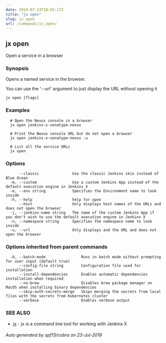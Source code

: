 ```yaml
---
date: 2019-07-23T10:03:17Z
title: "jx open"
slug: jx_open
url: /commands/jx_open/
---
```

## jx open

Open a service in a browser

### Synopsis

Opens a named service in the browser. 

You can use the '--url' argument to just display the URL without opening it

```
jx open [flags]
```

### Examples

```
  # Open the Nexus console in a browser
  jx open jenkins-x-sonatype-nexus
  
  # Print the Nexus console URL but do not open a browser
  jx open jenkins-x-sonatype-nexus -u
  
  # List all the service URLs
  jx open
```

### Options

```
      --classic               Use the classic Jenkins skin instead of Blue Ocean
  -m, --custom                Use a custom Jenkins App instead of the default execution engine in Jenkins X
  -e, --env string            Specifies the Environment name to look inside
  -h, --help                  help for open
      --host                  Only displays host names of the URLs and does not open the browser
  -j, --jenkins-name string   The name of the custom Jenkins App if you don't wish to use the default execution engine in Jenkins X
  -n, --namespace string      Specifies the namespace name to look inside
  -u, --url                   Only displays and the URL and does not open the browser
```

### Options inherited from parent commands

```
  -b, --batch-mode                Runs in batch mode without prompting for user input (default true)
      --config-file string        Configuration file used for installation
      --install-dependencies      Enables automatic dependencies installation when required
      --no-brew                   Disables brew package manager on MacOS when installing binary dependencies
      --skip-auth-secrets-merge   Skips merging the secrets from local files with the secrets from Kubernetes cluster
      --verbose                   Enables verbose output
```

### SEE ALSO

* [jx](/commands/jx/)	 - jx is a command line tool for working with Jenkins X

###### Auto generated by spf13/cobra on 23-Jul-2019
